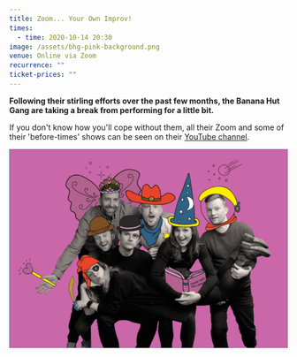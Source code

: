 ```yaml
---
title: Zoom... Your Own Improv!
times:
  - time: 2020-10-14 20:30
image: /assets/bhg-pink-background.png
venue: Online via Zoom
recurrence: ""
ticket-prices: ""
---
```

**Following their stirling efforts over the past few months, the Banana Hut Gang are taking a break from performing for a little bit.**

If you don't know how you'll cope without them, all their Zoom and some of their 'before-times' shows can be seen on their [YouTube channel]([https://www.youtube.com/​channel/​UC2gp5U6JvDumjMpCSqntSdA](https://www.youtube.com/channel/UC2gp5U6JvDumjMpCSqntSdA)). 

![](/assets/bhg-pink-background.png)